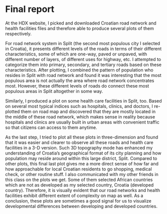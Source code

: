 # Final report

At the HDX website, I picked and downloaded Croatian road network and health facilities files and therefore able to produce several plots of them respectively. 

For road network system in Split (the second most populous city I selected in Croatia), it presents different levels of the roads in terms of their different characteristics, some of which are one-way, paved or unpaved, with different number of layers, of different uses for highway, etc. I attempted to categorize them into primary, secondary, and tertiary roads based on these characteristics. After plotting, I combined the pattern of population who resides in Split with road network and found it was interesting that the most populous area is not actually the area where road network concentrates most. However, these different levels of roads do connect these most populous areas in Split altogether in some way. 

Similarly, I produced a plot on some health care facilities in Split, too. Based on several most typical indices such as hospitals, clinics, and doctors, I re-plotted them on road map and discovered that they are mostly located in the middle of these road network, which makes sense in reality because hospitals and clinics are usually built in urban areas with convenient traffic so that citizens can access to them anytime. 

As the last step, I tried to plot all these plots in three-dimension and found that it was easier and clearer to observe all these roads and health care facilities in a 3-D version. Such 3D topography mode has enhanced my understanding of Croatia’s geographical format of its city planning and how population may reside around within this large district, Split. Compared to other plots, this final last plot gives me a more direct sense of how far and how approachable for local Croatian residents to go shopping, medical check, or other routine stuff. I also communicated with my other friends in this class on the plots we get. Some of them selected African countries which are not as developed as my selected country, Croatia (developed country). Therefore, it is visually evident that our road networks and health facilities exhibit different extent of complexity on map as well. As a conclusion, these plots are sometimes a good signal for us to visualize developmental differences between developing and developed countries.

